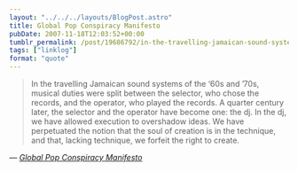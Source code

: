```yaml
---
layout: "../../../layouts/BlogPost.astro"
title: Global Pop Conspiracy Manifesto
pubDate: 2007-11-18T12:03:52+00:00
tumblr_permalink: /post/19686792/in-the-travelling-jamaican-sound-systems-of-the
tags: ["linklog"]
format: "quote"
---
```


> In the travelling Jamaican sound systems of the &lsquo;60s and &#8217;70s, musical duties were split between the selector, who chose the records, and the operator, who played the records. A quarter century later, the selector and the operator have become one: the dj. In the dj, we have allowed execution to overshadow ideas. We have perpetuated the notion that the soul of creation is in the technique, and that, lacking technique, we forfeit the right to create.

— <cite>[_Global Pop Conspiracy Manifesto_](http://www.globalpopconspiracy.com/manifesto/)</cite>

